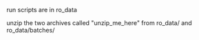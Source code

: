 run scripts are in ro_data

unzip the two archives called "unzip_me_here" from ro_data/ and ro_data/batches/
